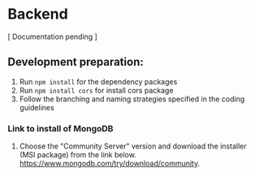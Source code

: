 # Backend

[ Documentation pending ]

## Development preparation:
1. Run ```npm install``` for the dependency packages 
2. Run ```npm install cors``` for install  cors package
3. Follow the branching and naming strategies specified in the coding guidelines 

### Link to install of MongoDB
1. Choose the "Community Server" version and download the installer (MSI package) from the link below.
https://www.mongodb.com/try/download/community.
